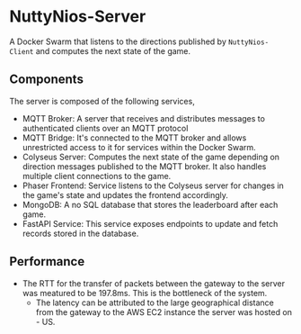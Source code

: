 # NuttyNios-Server

A Docker Swarm that listens to the directions published by `NuttyNios-Client` and computes the next state of the game.

## Components
The server is composed of the following services, 
- MQTT Broker: A server that receives and distributes messages to authenticated clients over an MQTT protocol
- MQTT Bridge: It's connected to the MQTT broker and allows unrestricted access to it for services within the Docker Swarm.
- Colyseus Server: Computes the next state of the game depending on direction messages published to the MQTT broker. It also handles multiple client connections to the game.
- Phaser Frontend: Service listens to the Colyseus server for changes in the game's state and updates the frontend accordingly.
- MongoDB: A no SQL database that stores the leaderboard after each game.
- FastAPI Service: This service exposes endpoints to update and fetch records stored in the database.

## Performance
- The RTT for the transfer of packets between the gateway to the server was meatured to be 197.8ms. This is the bottleneck of the system.
    - The latency can be attributed to the large geographical distance from the gateway to the AWS EC2 instance the server was hosted on - US.
